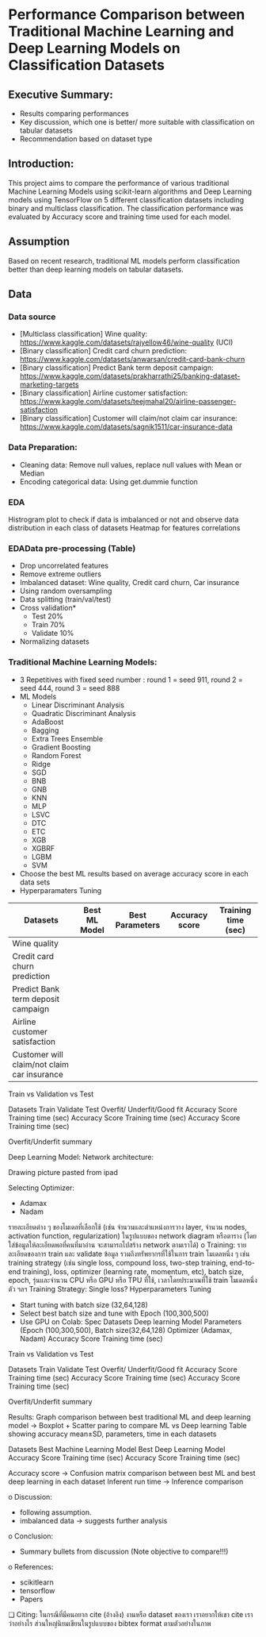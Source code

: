 # Performance Comparison between Traditional Machine Learning and Deep Learning Models on Classification Datasets
## Executive Summary: 
- Results comparing performances
- Key discussion, which one is better/ more suitable with classification on tabular datasets
- Recommendation based on dataset type

## Introduction: 
This project aims to compare the performance of various traditional Machine Learning Models using scikit-learn algorithms and Deep Learning models using TensorFlow on 5 different classification datasets including binary and multiclass classification. The classification performance was evaluated by Accuracy score and training time used for each model. 

## Assumption
Based on recent research, traditional ML models perform classification better than deep learning models on tabular datasets.

## Data
### Data source
- [Multiclass classification] Wine quality: https://www.kaggle.com/datasets/rajyellow46/wine-quality (UCI)
- [Binary classification] Credit card churn prediction: https://www.kaggle.com/datasets/anwarsan/credit-card-bank-churn
- [Binary classification] Predict Bank term deposit campaign: https://www.kaggle.com/datasets/prakharrathi25/banking-dataset-marketing-targets 
- [Binary classification] Airline customer satisfaction: https://www.kaggle.com/datasets/teejmahal20/airline-passenger-satisfaction
- [Binary classification] Customer will claim/not claim car insurance: https://www.kaggle.com/datasets/sagnik1511/car-insurance-data

### Data Preparation:
- Cleaning data: Remove null values, replace null values with Mean or Median
- Encoding categorical data: Using get.dummie function

### EDA
Histrogram plot to check if data is imbalanced or not and observe data distribution in each class of datasets
Heatmap for features correlations

### EDAData pre-processing (Table)
- Drop uncorrelated features
- Remove extreme outliers
- Imbalanced dataset: Wine quality, Credit card churn, Car insurance
- Using random oversampling
- Data splitting (train/val/test)
- Cross validation*
  - Test 20%
  - Train 70%
  - Validate 10%
- Normalizing datasets

### Traditional Machine Learning Models:
- 3 Repetitives with fixed seed number :  round 1 = seed 911, round 2 = seed 444, round 3 = seed 888
- ML Models
  - Linear Discriminant Analysis
  - Quadratic Discriminant Analysis
  - AdaBoost
  - Bagging
  - Extra Trees Ensemble
  - Gradient Boosting
  - Random Forest
  - Ridge
  - SGD
  - BNB
  - GNB
  - KNN
  - MLP
  - LSVC
  - DTC
  - ETC
  - XGB
  - XGBRF
  - LGBM
  - SVM
- Choose the best ML results based on average accuracy score in each data sets 
- Hyperparamaters Tuning

| Datasets  |  Best ML Model   | Best Parameters  | Accuracy score  | Training time (sec)  |
|-----------|------------------|------------------|-----------------|----------------------|
|Wine quality   |   |   |   |   |
|Credit card churn prediction|   |   |   |   |
|Predict Bank term deposit campaign|   |   |   |   |
|Airline customer satisfaction|   |   |   |   |
|Customer will claim/not claim car insurance|   |   |   |   |



Train vs Validation vs Test

Datasets
Train
Validate
Test
Overfit/ Underfit/Good fit
Accuracy Score
Training time (sec)
Accuracy Score
Training time (sec)
Accuracy Score
Training time (sec)


















































































Overfit/Underfit summary

Deep Learning Model:
Network architecture: 

Drawing picture pasted from ipad




Selecting Optimizer:
- Adamax
- Nadam

รายละเอียดต่าง ๆ ของโมเดลที่เลือกใช้ (เช่น จำนวนและตำแหน่งการวาง layer, จำนวน nodes, activation function, regularization) ในรูปแบบของ network diagram หรือตาราง (โดยใส่ข้อมูลให้ละเอียดพอที่คนที่มาอ่าน จะสามารถไปสร้าง network ตามเราได้) 
o Training: รายละเอียดของการ train และ validate ข้อมูล รวมถึงทรัพยากรที่ใช้ในการ train โมเดลหนึ่ง ๆ เช่น training strategy (เช่น single loss, compound loss, two-step training, end-to-end training), loss, optimizer (learning rate, momentum, etc), batch size, 
epoch, รุ่นและจำนวน CPU หรือ GPU หรือ TPU ที่ใช้, เวลาโดยประมาณที่ใช้ train โมเดลหนึ่งตัว ฯลฯ 
Training Strategy:
Single loss?
Hyperparameters Tuning
- Start tuning with batch size (32,64,128)
- Select best batch size and tune with Epoch (100,300,500)
- Use GPU on Colab: Spec
Datasets
Deep learning Model Parameters
(Epoch (100,300,500), Batch size(32,64,128)
Optimizer (Adamax, Nadam)
Accuracy Score
Training time (sec)




















































Train vs Validation vs Test

Datasets
Train
Validate
Test
Overfit/ Underfit/Good fit
Accuracy Score
Training time (sec)
Accuracy Score
Training time (sec)
Accuracy Score
Training time (sec)


















































































Overfit/Underfit summary


Results: 
Graph comparison between best traditional ML and deep learning model → Boxplot + Scatter paring to compare ML vs Deep learning
Table showing accuracy mean±SD, parameters, time in each datasets



Datasets
Best Machine Learning Model
Best Deep Learning Model
Accuracy Score
Training time (sec)
Accuracy Score
Training time (sec)























































Accuracy score → Confusion matrix comparison between best ML and best deep learning in each dataset
Inferent run time → Inference comparison

o Discussion: 
- following assumption.
- imbalanced data → suggests further analysis


o Conclusion: 
- Summary bullets from discussion 
(Note objective to compare!!!) 


o References: 
- scikitlearn
- tensorflow
- Papers 


❑ Citing: ในกรณีที่มีคนอยาก cite (อ้างอิง) งานหรือ dataset ของเรา เราอยากให้เขา cite เราว่าอย่างไร ส่วนใหญ่นิยมเขียนในรูปแบบของ bibtex format ตามตัวอย่างในภาพ 
